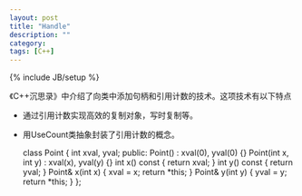 ```yaml
---
layout: post
title: "Handle"
description: ""
category: 
tags: [C++]
---
```

{% include JB/setup %}

《C++沉思录》中介绍了向类中添加句柄和引用计数的技术。这项技术有以下特点

- 通过引用计数实现高效的复制对象，写时复制等。
- 用UseCount类抽象封装了引用计数的概念。

	class Point
	{
		int xval, yval;
	public:
		Point() : xval(0), yval(0) {}
		Point(int x, int y) : xval(x), yval(y) {}
		int x() const { return xval; }
		int y() const { return yval; }
		Point& x(int x) { xval = x; return *this; }
		Point& y(int y) { yval = y; return *this; }
	};

